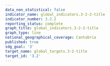 ```yaml
---
data_non_statistical: false
indicator_name: global_indicators.3-2-2-title
indicator_number: 3.2.2
reporting_status: complete
graph_title: global_indicators.3-2-2-title
graph_type: line
national_geographical_coverage: Cantabria
published: true
sdg_goal: '3'
target_name: global_targets.3-2-title
target_id: '3.2'
---
```

